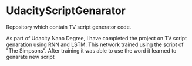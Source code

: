 # UdacityScriptGenarator
Repository which contain TV script generator code.

As part of Udacity Nano Degree, I have completed the project on TV script genaration using RNN and LSTM.
This network trained using the script of "The Simpsons". After training it was able to use the word it learned to genarate new script
